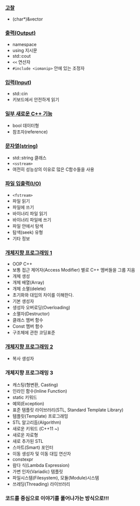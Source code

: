 ### [고찰](https://github.com/bluestronica/bluestronica.github.io/blob/main/CPP/Discussion.md)
- (char*)&vector

### [출력(Output)](https://github.com/bluestronica/bluestronica.github.io/blob/main/CPP/Output.md)
- namespace
- using 지시문
- std::cout
- `<<` 연산자
- `#include <iomanip>` 안에 있는 조정자 

### [입력(Input)](https://github.com/bluestronica/bluestronica.github.io/blob/main/CPP/Input.md)
- std::cin
- 키보드에서 안전하게 읽기

### [일부 새로운 C++ 기능](https://github.com/bluestronica/bluestronica.github.io/blob/main/CPP/SomeNewC++Features.md)
- bool 데이터형
- 참조자(reference)

### [문자열(string)](https://github.com/bluestronica/bluestronica.github.io/blob/main/CPP/string.md)
- std::string 클래스
- `<sstream>`
- 여전히 성능상의 이유로 많은 C함수들을 사용

### [파일 입출력(I/O)](https://github.com/bluestronica/bluestronica.github.io/blob/main/CPP/File_IO.md)
- `<fstream>`
- 파일 읽기
- 파일에 쓰기
- 바이너리 파일 읽기
- 바이너리 파일에 쓰기
- 파일 안에서 탐색
- 탐색(seek) 유형
- 기타 정보

### [개체지향 프로그래밍 1](https://github.com/bluestronica/bluestronica.github.io/blob/main/CPP/OOP_1.md)
- OOP C++
- 보통 접근 제어자(Access Modifier) 별로 C++ 멤버들을 그룹 지음
- 개체 생성
- 개체 배열(Array)
- 개체 소멸(delete)
- 초기화와 대입의 차이를 이해한다.
- 기본 생성자
- 생성자 오버로딩(Overloading)
- 소멸자(Destructor)
- 클래스 멤버 함수
- Const 멤버 함수
- 구조체에 관한 코딩표준

### [개체지향 프로그래밍 2](https://github.com/bluestronica/bluestronica.github.io/blob/main/CPP/OOP_2.md)
- 복사 생성자

### 개체지향 프로그래밍 3
- 캐스팅(형변환, Casting)
- 인라인 함수(Inline Function)
- static 키워드
- 예외(Exception)
- 표준 템플릿 라이브러리(STL, Standard Template Library)
- 템플릿(Template) 프로그래밍
- STL 알고리듬(Algorithm)
- 새로운 키워드 (C++11 ~)
- 새로운 자료형
- 새로 추가된 STL
- 스마트(Smart) 포인터
- 이동 생성자 및 이동 대입 연산자
- constexpr
- 람다 식(Lambda Expression)
- 가변 인자(Variadic) 템플릿
- 파일시스템(Filesystem), 모듈(Module)시스템
- 쓰레딩(Threading) 라이브러리


### 코드를 중심으로 이야기를 풀어나가는 방식으로!!!
